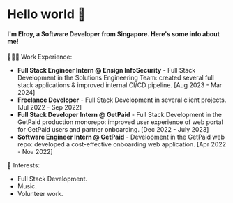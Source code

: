 # Hello world 👋 
#### I'm Elroy, a Software Developer from Singapore. Here's some info about me!

👨🏻‍💻 Work Experience:
- **Full Stack Engineer Intern @ Ensign InfoSecurity** - Full Stack Development in the Solutions Engineering Team: created several full stack applications & improved internal CI/CD pipeline. [Aug 2023 - Mar 2024]
- **Freelance Developer** - Full Stack Development in several client projects. [Jul 2022 - Sep 2022]
- **Full Stack Developer Intern @ GetPaid** - Full Stack Development in the GetPaid production monorepo: improved user experience of web portal for GetPaid users and partner onboarding. [Dec 2022 - July 2023]
- **Software Engineer Intern @ GetPaid** - Development in the GetPaid web repo: developed a cost-effective onboarding web application. [Apr 2022 - Nov 2022]

🌱 Interests:
- Full Stack Development.
- Music.
- Volunteer work.

